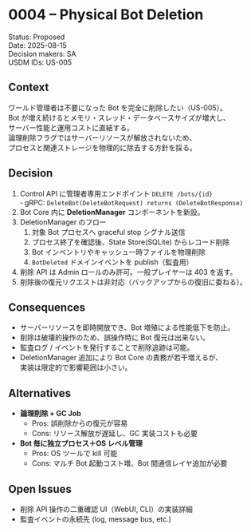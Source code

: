 # 0004 – Physical Bot Deletion
Status: Proposed  
Date: 2025-08-15  
Decision makers: SA  
USDM IDs: US-005  

## Context
ワールド管理者は不要になった Bot を完全に削除したい（US-005）。  
Bot が増え続けるとメモリ・スレッド・データベースサイズが増大し、  
サーバー性能と運用コストに直結する。  
論理削除フラグではサーバーリソースが解放されないため、  
プロセスと関連ストレージを物理的に除去する方針を採る。

## Decision
1. Control API に管理者専用エンドポイント `DELETE /bots/{id}`  
   ‑ gRPC: `DeleteBot(DeleteBotRequest) returns (DeleteBotResponse)`  
2. Bot Core 内に **DeletionManager** コンポーネントを新設。  
3. DeletionManager のフロー  
   1) 対象 Bot プロセスへ graceful stop シグナル送信  
   2) プロセス終了を確認後、State Store(SQLite) からレコード削除  
   3) Bot インベントリやキャッシュ一時ファイルを物理削除  
   4) `BotDeleted` ドメインイベントを publish（監査用）  
4. 削除 API は Admin ロールのみ許可。一般プレイヤーは 403 を返す。  
5. 削除後の復元リクエストは非対応（バックアップからの復旧に委ねる）。

## Consequences
- サーバーリソースを即時開放でき、Bot 増殖による性能低下を防止。  
- 削除は破壊的操作のため、誤操作時に Bot 復元は出来ない。  
- 監査ログ / イベントを発行することで削除追跡は可能。  
- DeletionManager 追加により Bot Core の責務が若干増えるが、  
  実装は限定的で影響範囲は小さい。

## Alternatives
- **論理削除 + GC Job**  
  - Pros: 誤削除からの復元が容易  
  - Cons: リソース解放が遅延し、GC 実装コストも必要  
- **Bot 毎に独立プロセス＋OS レベル管理**  
  - Pros: OS ツールで kill 可能  
  - Cons: マルチ Bot 起動コスト増、Bot 間通信レイヤ追加が必要

## Open Issues
- 削除 API 操作の二重確認 UI（WebUI, CLI）の実装詳細  
- 監査イベントの永続先 (log, message bus, etc.)